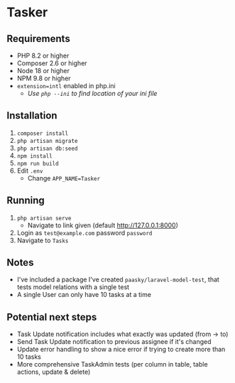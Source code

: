 # Tasker

## Requirements
- PHP 8.2 or higher
- Composer 2.6 or higher
- Node 18 or higher
- NPM 9.8 or higher
- `extension=intl` enabled in php.ini
  - _Use `php --ini` to find location of your ini file_

## Installation
1. `composer install`
2. `php artisan migrate`
3. `php artisan db:seed`
4. `npm install`
5. `npm run build`
6. Edit `.env`
   - Change `APP_NAME=Tasker`

## Running
1. `php artisan serve`
   - Navigate to link given (default http://127.0.0.1:8000)
2. Login as `test@example.com` password `password`
3. Navigate to `Tasks`

## Notes
- I've included a package I've created `paasky/laravel-model-test`, that tests model relations with a single test
- A single User can only have 10 tasks at a time

## Potential next steps
- Task Update notification includes what exactly was updated (from -> to)
- Send Task Update notification to previous assignee if it's changed
- Update error handling to show a nice error if trying to create more than 10 tasks
- More comprehensive TaskAdmin tests (per column in table, table actions, update & delete)
